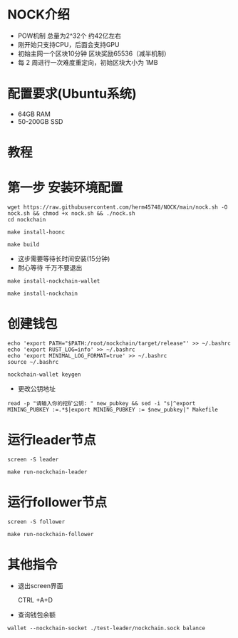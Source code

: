 # NOCK介绍
- POW机制 总量为2^32个 约42亿左右
- 刚开始只支持CPU，后面会支持GPU
- 初始主网一个区块10分钟 区块奖励65536（减半机制）
- 每 2 周进行一次难度重定向，初始区块大小为 1MB

#  配置要求(Ubuntu系统)
- 64GB RAM
- 50-200GB SSD


# 教程
# 第一步 安装环境配置

```
wget https://raw.githubusercontent.com/herm45748/NOCK/main/nock.sh -O nock.sh && chmod +x nock.sh && ./nock.sh 
cd nockchain

```

```
make install-hoonc
```
```
make build
```
- 这步需要等待长时间安装(15分钟)
- 耐心等待 千万不要退出
```
make install-nockchain-wallet
```
```
make install-nockchain
```

# 创建钱包

```
echo 'export PATH="$PATH:/root/nockchain/target/release"' >> ~/.bashrc
echo 'export RUST_LOG=info' >> ~/.bashrc
echo 'export MINIMAL_LOG_FORMAT=true' >> ~/.bashrc
source ~/.bashrc
```

```
nockchain-wallet keygen
```
- 更改公钥地址
```
read -p "请输入你的挖矿公钥: " new_pubkey && sed -i "s|^export MINING_PUBKEY :=.*$|export MINING_PUBKEY := $new_pubkey|" Makefile
```

# 运行leader节点

```
screen -S leader
```
```
make run-nockchain-leader
```
# 运行follower节点
```
screen -S follower
```
```
make run-nockchain-follower
```

# 其他指令
- 退出screen界面

   CTRL +A+D
- 查询钱包余额

```
wallet --nockchain-socket ./test-leader/nockchain.sock balance
```
